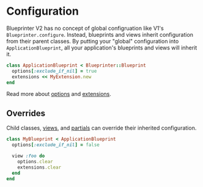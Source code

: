 # Configuration

Blueprinter V2 has no concept of global configruation like V1's `Blueprinter.configure`. Instead, blueprints and views inherit configuration from their parent classes. By putting your "global" configuration into `ApplicationBlueprint`, all your application's blueprints and views will inherit it.

```ruby
class ApplicationBlueprint < Blueprinter::Blueprint
  options[:exclude_if_nil] = true
  extensions << MyExtension.new
end
```

Read more about [options](../dsl/options.md) and [extensions](../dsl/extensions.md).

## Overrides

Child classes, [views](../dsl/views.md), and [partials](../dsl/partials.md) can override their inherited configuration.

```ruby
class MyBlueprint < ApplicationBlueprint
  options[:exclude_if_nil] = false

  view :foo do
    options.clear
    extensions.clear
  end
end
```
